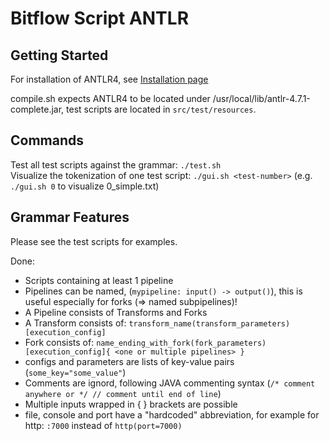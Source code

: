 # Bitflow Script ANTLR

## Getting Started

For installation of ANTLR4, see [Installation page](https://github.com/antlr/antlr4/blob/master/doc/getting-started.md)

compile.sh expects ANTLR4 to be located under /usr/local/lib/antlr-4.7.1-complete.jar, test scripts are located in `src/test/resources`.   

## Commands
Test all test scripts against the grammar: `./test.sh`   
Visualize the tokenization of one test script: `./gui.sh <test-number>` (e.g. `./gui.sh 0` to visualize 0_simple.txt)

## Grammar Features
Please see the test scripts for examples.

Done:
- Scripts containing at least 1 pipeline
- Pipelines can be named, (`mypipeline: input() -> output()`), this is useful especially for forks (=> named subpipelines)!
- A Pipeline consists of Transforms and Forks
- A Transform consists of: `transform_name(transform_parameters)[execution_config]`
- Fork consists of: `name_ending_with_fork(fork_parameters)[execution_config]{ <one or multiple pipelines> }`
- configs and parameters are lists of key-value pairs (`some_key="some_value"`)
- Comments are ignord, following JAVA commenting syntax (`/* comment anywhere or */ // comment until end of line`)
- Multiple inputs wrapped in { } brackets are possible
- file, console and port have a "hardcoded" abbreviation, for example for http: `:7000` instead of `http(port=7000)`
